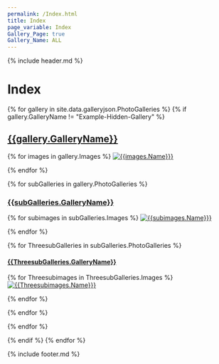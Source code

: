 ```yaml
---
permalink: /Index.html
title: Index
page_variable: Index
Gallery_Page: true
Gallery_Name: ALL
---
```


{% include header.md %}

# Index

{% for gallery in site.data.galleryjson.PhotoGalleries %}
{% if gallery.GalleryName != "Example-Hidden-Gallery" %}

## [{{gallery.GalleryName}}]({{gallery.FullDirectoryPath}})

<div class="image-container-{{gallery.GalleryName}} ImgContainer">
{% for images in gallery.Images %}

<!-- [![{{images.ThumbnailName}}]({{images.ThumbnailFilePath}})]({{gallery.FullDirectoryPath}}) -->
<a href="{{images.ResizedFilePath}}" data-fancybox="{{gallery.GalleryName}}" data-caption="{{gallery.GalleryName}} : {{images.Name}}">
	<img class="image-thumb" src="{{images.ThumbnailFilePath}}" alt="{{images.Name}}}" />
</a>

{% endfor %}
</div>

{% for subGalleries in gallery.PhotoGalleries %}
  
### [{{subGalleries.GalleryName}}]({{subGalleries.GalleryIndexHTMLFile}})

<div class="image-container-{{subGalleries.GalleryName}} ImgContainer">
{% for subimages in subGalleries.Images %}
  
<!--[![{{subimages.ThumbnailName}}]({{subimages.ThumbnailFilePath}})]({{subGalleries.GalleryIndexHTMLFile}}) -->
<a href="{{subimages.ResizedFilePath}}" data-fancybox="{{subGalleries.GalleryName}}" data-caption="{{subGalleries.GalleryName}} : {{subimages.Name}}">
	<img class="image-thumb" src="{{subimages.ThumbnailFilePath}}" alt="{{subimages.Name}}}" />
</a>

{% endfor %}
</div>

{% for ThreesubGalleries in subGalleries.PhotoGalleries %}
       
#### [{{ThreesubGalleries.GalleryName}}]({{ThreesubGalleries.GalleryIndexHTMLFile}})

<div class="image-container-{{ThreesubGalleries.GalleryName}} ImgContainer">       
{% for Threesubimages in ThreesubGalleries.Images %}

<!-- [![{{Threesubimages.ThumbnailName}}]({{Threesubimages.ThumbnailFilePath}})]({{ThreesubGalleries.GalleryIndexHTMLFile}}) -->
<a href="{{Threesubimages.ResizedFilePath}}" data-fancybox="{{ThreesubGalleries.GalleryName}}" data-caption="{{ThreesubGalleries.GalleryName}} : {{Threesubimages.Name}}">
	<img class="image-thumb" src="{{Threesubimages.ThumbnailFilePath}}" alt="{{Threesubimages.Name}}}" />
</a>

{% endfor %}
</div>

{% endfor %}

{% endfor %}

{% endif %}
{% endfor %}

<script>

{% include gallery.js %};

</script>

{% include footer.md %}

